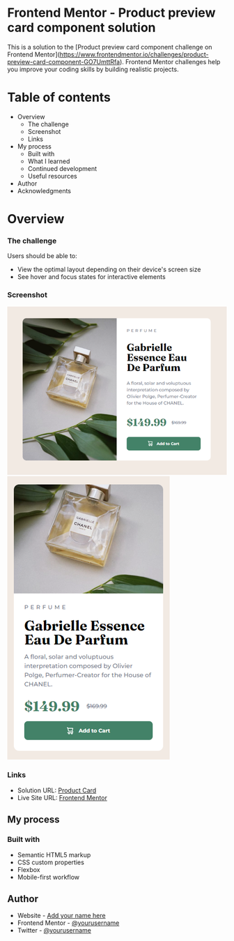 # Frontend Mentor - Product preview card component solution

This is a solution to the [Product preview card component challenge on Frontend Mentor\](https://www.frontendmentor.io/challenges/product-preview-card-component-GO7UmttRfa). Frontend Mentor challenges help you improve your coding skills by building realistic projects.

# Table of contents

-   Overview
    -   The challenge
    -   Screenshot
    -   Links
-   My process
    -   Built with
    -   What I learned
    -   Continued development
    -   Useful resources
-   Author
-   Acknowledgments

# Overview

### The challenge
Users should be able to:

-   View the optimal layout depending on their device's screen size
-   See hover and focus states for interactive elements

### Screenshot

![Product Card Desktop View](https://github.com/hafiz-abdul-munnan/product-card/blob/product-card/design/product-card-desktop.png)
![Product Card Mobile View](https://github.com/hafiz-abdul-munnan/product-card/blob/product-card/design/product-card-mobile.png)


### Links

-   Solution URL:  [Product Card](https://hafiz-abdul-munnan.github.io/product-card/)
-   Live Site URL:  [Frontend Mentor](https://www.frontendmentor.io/challenges/product-preview-card-component-GO7UmttRfa/hub)

## My process

### Built with

-   Semantic HTML5 markup
-   CSS custom properties
-   Flexbox
-   Mobile-first workflow

## Author

-   Website -  [Add your name here](https://www.your-site.com/)
-   Frontend Mentor -  [@yourusername](https://www.frontendmentor.io/profile/hafiz-abdul-munnan)
-   Twitter -  [@yourusername](https://www.twitter.com/yourusername)
